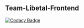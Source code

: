 ## Team-Libetal-Frontend

[![Codacy Badge](https://api.codacy.com/project/badge/Grade/d6f5ee42ec44439b801e14c034263d7a)](https://app.codacy.com/gh/BuildForSDGCohort2/Team-Libetal-Frontend?utm_source=github.com&utm_medium=referral&utm_content=BuildForSDGCohort2/Team-Libetal-Frontend&utm_campaign=Badge_Grade_Settings)